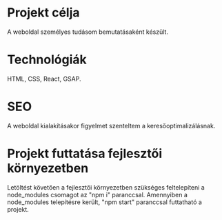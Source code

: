 # Projekt célja

A weboldal személyes tudásom bemutatásaként készült.

# Technológiák

HTML, CSS, React, GSAP.

# SEO

A weboldal kialakításakor figyelmet szenteltem a keresőoptimalizálásnak.

# Projekt futtatása fejlesztői környezetben

Letöltést követően a fejlesztői környezetben szükséges feltelepíteni a node_modules csomagot az "npm i" paranccsal.
Amennyiben a node_modules telepítésre került, "npm start" paranccsal futtatható a projekt.
